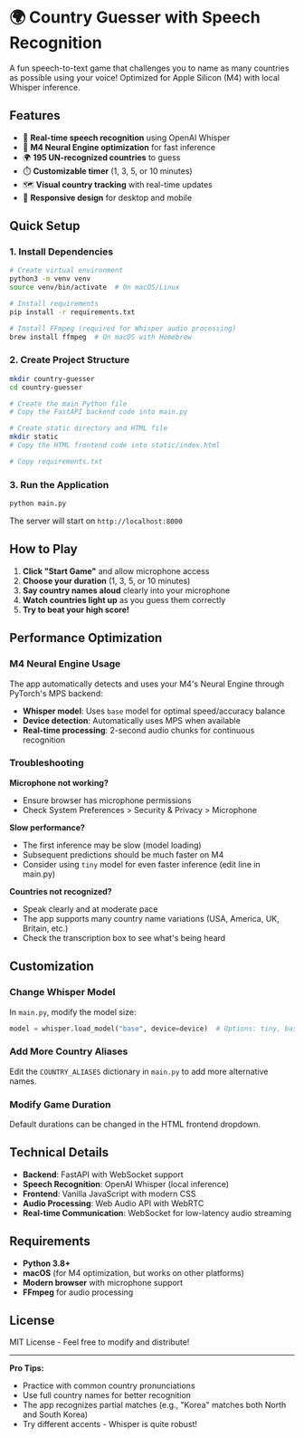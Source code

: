 # 🌍 Country Guesser with Speech Recognition

A fun speech-to-text game that challenges you to name as many countries as possible using your voice! Optimized for Apple Silicon (M4) with local Whisper inference.

## Features

- 🎤 **Real-time speech recognition** using OpenAI Whisper
- 🚀 **M4 Neural Engine optimization** for fast inference
- 🌍 **195 UN-recognized countries** to guess
- ⏱️ **Customizable timer** (1, 3, 5, or 10 minutes)
- 🗺️ **Visual country tracking** with real-time updates
- 📱 **Responsive design** for desktop and mobile

## Quick Setup

### 1. Install Dependencies

```bash
# Create virtual environment
python3 -m venv venv
source venv/bin/activate  # On macOS/Linux

# Install requirements
pip install -r requirements.txt

# Install FFmpeg (required for Whisper audio processing)
brew install ffmpeg  # On macOS with Homebrew
```

### 2. Create Project Structure

```bash
mkdir country-guesser
cd country-guesser

# Create the main Python file
# Copy the FastAPI backend code into main.py

# Create static directory and HTML file
mkdir static
# Copy the HTML frontend code into static/index.html

# Copy requirements.txt
```

### 3. Run the Application

```bash
python main.py
```

The server will start on `http://localhost:8000`

## How to Play

1. **Click "Start Game"** and allow microphone access
2. **Choose your duration** (1, 3, 5, or 10 minutes)
3. **Say country names aloud** clearly into your microphone
4. **Watch countries light up** as you guess them correctly
5. **Try to beat your high score!**

## Performance Optimization

### M4 Neural Engine Usage
The app automatically detects and uses your M4's Neural Engine through PyTorch's MPS backend:
- **Whisper model**: Uses `base` model for optimal speed/accuracy balance
- **Device detection**: Automatically uses MPS when available
- **Real-time processing**: 2-second audio chunks for continuous recognition

### Troubleshooting

**Microphone not working?**
- Ensure browser has microphone permissions
- Check System Preferences > Security & Privacy > Microphone

**Slow performance?**
- The first inference may be slow (model loading)
- Subsequent predictions should be much faster on M4
- Consider using `tiny` model for even faster inference (edit line in main.py)

**Countries not recognized?**
- Speak clearly and at moderate pace
- The app supports many country name variations (USA, America, UK, Britain, etc.)
- Check the transcription box to see what's being heard

## Customization

### Change Whisper Model
In `main.py`, modify the model size:
```python
model = whisper.load_model("base", device=device)  # Options: tiny, base, small, medium, large
```

### Add More Country Aliases
Edit the `COUNTRY_ALIASES` dictionary in `main.py` to add more alternative names.

### Modify Game Duration
Default durations can be changed in the HTML frontend dropdown.

## Technical Details

- **Backend**: FastAPI with WebSocket support
- **Speech Recognition**: OpenAI Whisper (local inference)
- **Frontend**: Vanilla JavaScript with modern CSS
- **Audio Processing**: Web Audio API with WebRTC
- **Real-time Communication**: WebSocket for low-latency audio streaming

## Requirements

- **Python 3.8+**
- **macOS** (for M4 optimization, but works on other platforms)
- **Modern browser** with microphone support
- **FFmpeg** for audio processing

## License

MIT License - Feel free to modify and distribute!

---

**Pro Tips:**
- Practice with common country pronunciations
- Use full country names for better recognition
- The app recognizes partial matches (e.g., "Korea" matches both North and South Korea)
- Try different accents - Whisper is quite robust!